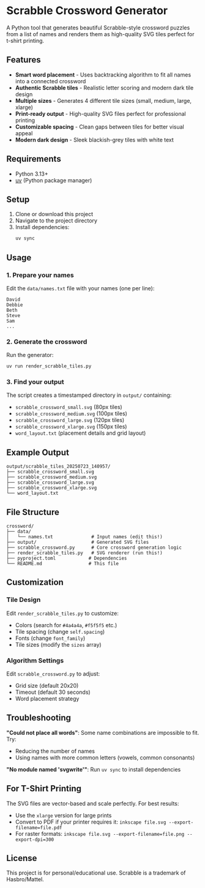 # Scrabble Crossword Generator

A Python tool that generates beautiful Scrabble-style crossword puzzles from a list of names and renders them as high-quality SVG tiles perfect for t-shirt printing.

## Features

- **Smart word placement** - Uses backtracking algorithm to fit all names into a connected crossword
- **Authentic Scrabble tiles** - Realistic letter scoring and modern dark tile design
- **Multiple sizes** - Generates 4 different tile sizes (small, medium, large, xlarge)
- **Print-ready output** - High-quality SVG files perfect for professional printing
- **Customizable spacing** - Clean gaps between tiles for better visual appeal
- **Modern dark design** - Sleek blackish-grey tiles with white text

## Requirements

- Python 3.13+
- [uv](https://docs.astral.sh/uv/) (Python package manager)

## Setup

1. Clone or download this project
2. Navigate to the project directory
3. Install dependencies:
   ```bash
   uv sync
   ```

## Usage

### 1. Prepare your names

Edit the `data/names.txt` file with your names (one per line):
```
David
Debbie
Beth
Steve
Sam
...
```

### 2. Generate the crossword

Run the generator:
```bash
uv run render_scrabble_tiles.py
```

### 3. Find your output

The script creates a timestamped directory in `output/` containing:
- `scrabble_crossword_small.svg` (80px tiles)
- `scrabble_crossword_medium.svg` (100px tiles) 
- `scrabble_crossword_large.svg` (120px tiles)
- `scrabble_crossword_xlarge.svg` (150px tiles)
- `word_layout.txt` (placement details and grid layout)

## Example Output

```
output/scrabble_tiles_20250723_140957/
├── scrabble_crossword_small.svg
├── scrabble_crossword_medium.svg  
├── scrabble_crossword_large.svg
├── scrabble_crossword_xlarge.svg
└── word_layout.txt
```

## File Structure

```
crossword/
├── data/
│   └── names.txt              # Input names (edit this!)
├── output/                    # Generated SVG files
├── scrabble_crossword.py      # Core crossword generation logic
├── render_scrabble_tiles.py   # SVG renderer (run this!)
├── pyproject.toml            # Dependencies
└── README.md                 # This file
```

## Customization

### Tile Design
Edit `render_scrabble_tiles.py` to customize:
- Colors (search for `#4a4a4a`, `#f5f5f5` etc.)
- Tile spacing (change `self.spacing`)
- Fonts (change `font_family`)
- Tile sizes (modify the `sizes` array)

### Algorithm Settings
Edit `scrabble_crossword.py` to adjust:
- Grid size (default 20x20)
- Timeout (default 30 seconds)
- Word placement strategy

## Troubleshooting

**"Could not place all words"**: Some name combinations are impossible to fit. Try:
- Reducing the number of names
- Using names with more common letters (vowels, common consonants)

**"No module named 'svgwrite'"**: Run `uv sync` to install dependencies

## For T-Shirt Printing

The SVG files are vector-based and scale perfectly. For best results:
- Use the `xlarge` version for large prints
- Convert to PDF if your printer requires it: `inkscape file.svg --export-filename=file.pdf`
- For raster formats: `inkscape file.svg --export-filename=file.png --export-dpi=300`

## License

This project is for personal/educational use. Scrabble is a trademark of Hasbro/Mattel.
